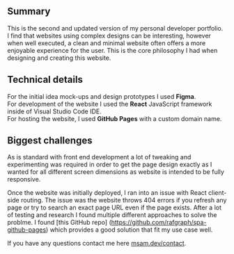 ## Summary
This is the second and updated version of my personal developer portfolio.\
I find that websites using complex designs can be interesting, however when well executed, a clean and minimal website often offers a more enjoyable experience for the user. This is the core philosophy I had when designing and creating this website. 

## Technical details
For the initial idea mock-ups and design prototypes I used **Figma**.\
For development of the website I used the **React** JavaScript framework inside of Visual Studio Code IDE.\
For hosting the website, I used **GitHub Pages** with a custom domain name.

## Biggest challenges 
As is standard with front end development a lot of tweaking and experimenting was required in order to get the page design exactly as I wanted for all different screen dimensions as website is intended to be fully responsive. 

Once the website was initially deployed, I ran into an issue with React client-side routing. The issue was the website throws 404 errors if you refresh any page or try to search an exact page URL even if the page exists. After a lot of testing and research I found multiple different approaches to solve the problme. I found [this GitHub repo] (https://github.com/rafgraph/spa-github-pages) which provides a good solution that fit my use case well. 


If you have any questions contact me here [msam.dev/contact](https://msam.dev/contact).
